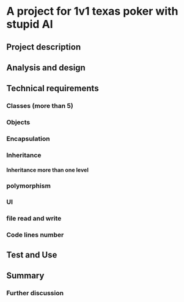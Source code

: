 # A project for 1v1 texas poker with stupid AI

## Project description 

## Analysis and design

## Technical requirements

### Classes (more than 5)

### Objects

### Encapsulation

### Inheritance
#### Inheritance more than one level


### polymorphism

### UI

### file read and write

### Code lines number

## Test and Use

## Summary
### Further discussion